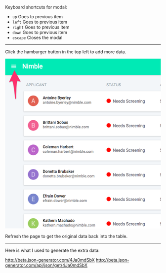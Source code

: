 Keyboard shortcuts for modal:

- `up` Goes to previous item
- `left` Goes to previous item
- `right` Goes to previous item
- `down` Goes to previous item
- `escape` Closes the modal

---

Click the hamburger button in the top left to add more data.

![Load more data](https://raw.githubusercontent.com/edwinestrada/reactjs-exercise/master/public/hamburger.png)

Refresh the page to get the original data back into the table.

---

Here is what I used to generate the extra data:

http://beta.json-generator.com/4Ja0mdSbX
http://beta.json-generator.com/api/json/get/4Ja0mdSbX


